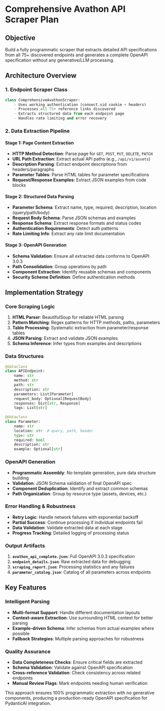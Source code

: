 # Comprehensive Avathon API Scraper Plan

## Objective
Build a fully programmatic scraper that extracts detailed API specifications from all 75+ discovered endpoints and generates a complete OpenAPI specification without any generative/LLM processing.

## Architecture Overview

### 1. **Endpoint Scraper Class**
```python
class ComprehensiveAvathonScraper:
    - Uses working authentication (connect.sid cookie + headers)
    - Processes all 75+ reference links discovered
    - Extracts structured data from each endpoint page
    - Handles rate limiting and error recovery
```

### 2. **Data Extraction Pipeline**

#### **Stage 1: Page Content Extraction**
- **HTTP Method Detection**: Parse page for `GET`, `POST`, `PUT`, `DELETE`, `PATCH`
- **URL Path Extraction**: Extract actual API paths (e.g., `/api/v1/assets`)
- **Description Parsing**: Extract endpoint descriptions from headers/paragraphs
- **Parameter Tables**: Parse HTML tables for parameter specifications
- **Request/Response Examples**: Extract JSON examples from code blocks

#### **Stage 2: Structured Data Parsing**
- **Parameter Schema**: Extract name, type, required, description, location (query/path/body)
- **Request Body Schema**: Parse JSON schemas and examples
- **Response Schema**: Extract response formats and status codes
- **Authentication Requirements**: Detect auth patterns
- **Rate Limiting Info**: Extract any rate limit documentation

#### **Stage 3: OpenAPI Generation**
- **Schema Validation**: Ensure all extracted data conforms to OpenAPI 3.0.3
- **Path Consolidation**: Group operations by path
- **Component Extraction**: Identify reusable schemas and components
- **Security Scheme Definition**: Define authentication methods

## Implementation Strategy

### **Core Scraping Logic**
1. **HTML Parser**: BeautifulSoup for reliable HTML parsing
2. **Pattern Matching**: Regex patterns for HTTP methods, paths, parameters
3. **Table Processing**: Systematic extraction from parameter/response tables
4. **JSON Parsing**: Extract and validate JSON examples
5. **Schema Inference**: Infer types from examples and descriptions

### **Data Structures**
```python
@dataclass
class APIEndpoint:
    name: str
    method: str
    path: str
    description: str
    parameters: List[Parameter]
    request_body: Optional[RequestBody]
    responses: Dict[str, Response]
    tags: List[str]
    
@dataclass  
class Parameter:
    name: str
    location: str  # query, path, header
    type: str
    required: bool
    description: str
    example: Optional[str]
```

### **OpenAPI Generation**
- **Programmatic Assembly**: No template generation, pure data structure building
- **Validation**: JSON Schema validation of final OpenAPI spec
- **Component Deduplication**: Identify and extract common schemas
- **Path Organization**: Group by resource type (assets, devices, etc.)

### **Error Handling & Robustness**
- **Retry Logic**: Handle network failures with exponential backoff
- **Partial Success**: Continue processing if individual endpoints fail
- **Data Validation**: Validate extracted data at each stage
- **Progress Tracking**: Detailed logging of processing status

### **Output Artifacts**
1. **`avathon_api_complete.json`**: Full OpenAPI 3.0.3 specification
2. **`endpoint_details.json`**: Raw extracted data for debugging
3. **`scraping_report.json`**: Processing statistics and any failures
4. **`parameter_catalog.json`**: Catalog of all parameters across endpoints

## Key Features

### **Intelligent Parsing**
- **Multi-format Support**: Handle different documentation layouts
- **Context-aware Extraction**: Use surrounding HTML context for better parsing
- **Example-driven Schema**: Infer schemas from actual examples where possible
- **Fallback Strategies**: Multiple parsing approaches for robustness

### **Quality Assurance**
- **Data Completeness Checks**: Ensure critical fields are extracted
- **Schema Validation**: Validate against OpenAPI specification
- **Cross-reference Validation**: Check consistency across related endpoints
- **Manual Review Flags**: Mark endpoints needing human verification

This approach ensures 100% programmatic extraction with no generative components, producing a production-ready OpenAPI specification for PydanticAI integration.